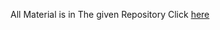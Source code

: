 All Material is in The given Repository Click  <a href = "https://github.com/qasim1020/DeepLearning-Q3">here</a>
